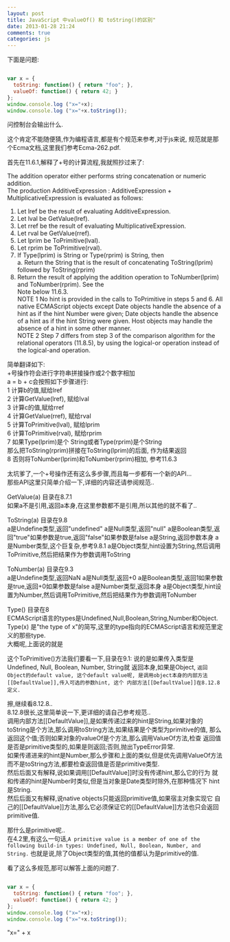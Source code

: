 ```yaml
---
layout: post
title: JavaScript 中valueOf() 和 toString()的区别"
date: 2013-01-28 21:24
comments: true
categories: js
---
```


下面是问题:


```javascript

var x = {
  toString: function() { return "foo"; },
  valueOf: function() { return 42; }
};
window.console.log ("x="+x);
window.console.log ("x="+x.toString());

```

问控制台会输出什么.

这个肯定不能随便猜,作为编程语言,都是有个规范来参考,对于js来说,
规范就是那个Ecma文档,这里我们参考Ecma-262.pdf.

首先在11.6.1,解释了+号的计算流程,我就照抄过来了:
>
The addition operator either performs string concatenation or numeric addition.  
The production AdditiveExpression : AdditiveExpression + MultiplicativeExpression is evaluated as follows:  
1. Let lref be the result of evaluating AdditiveExpression.  
2. Let lval be GetValue(lref).  
3. Let rref be the result of evaluating MultiplicativeExpression.  
4. Let rval be GetValue(rref).  
5. Let lprim be ToPrimitive(lval).  
6. Let rprim be ToPrimitive(rval).  
7. If Type(lprim) is String or Type(rprim) is String, then  
  a. Return the String that is the result of concatenating ToString(lprim) followed by ToString(rprim)  
8. Return the result of applying the addition operation to ToNumber(lprim) and ToNumber(rprim). See the  
Note below 11.6.3.  
NOTE 1 No hint is provided in the calls to ToPrimitive in steps 5 and 6. All native ECMAScript objects except Date objects handle the absence of a hint as if the hint Number were given; Date objects handle the absence of a hint as if the hint String were given. Host objects may handle the absence of a hint in some other manner.  
NOTE 2 Step 7 differs from step 3 of the comparison algorithm for the relational operators (11.8.5), by using the logical-or operation instead of the logical-and operation.  

简单翻译如下:  
+号操作符会进行字符串拼接操作或2个数字相加  
a = b + c会按照如下步骤进行:  
1 计算b的值,赋给lref  
2 计算GetValue(lref), 赋给lval  
3 计算c的值,赋给rref  
4 计算GetValue(rref), 赋给rval  
5 计算ToPrimitive(lval), 赋给lprim  
6 计算ToPrimitive(rval), 赋给rprim  
7 如果Type(lprim)是个 String或者Type(rprim)是个String  
  那么把ToString(rprim)拼接在ToString(lprim)的后面, 作为结果返回  
8 否则将ToNumber(lprim)和ToNumber(rprim)相加, 参考11.6.3  

太坑爹了,一个+号操作还有这么多步骤,而且每一步都有一个新的API...  
那些API这里只简单介绍一下,详细的内容还请参阅规范..  

GetValue(a) 目录在8.7.1   
如果a不是引用,返回a本身,在这里参数都不是引用,所以其他的就不看了..  

ToString(a) 目录在9.8  
a是Undefine类型,返回"undefined"
a是Null类型,返回"null"
a是Boolean类型,返回"true"如果参数是true,返回"false"如果参数是false
a是String,返回参数本身
a是Number类型,这个巨复杂,参考9.8.1
a是Object类型,hint设置为String,然后调用ToPrimitive,然后把结果作为参数调用ToString

ToNumber(a) 目录在9.3  
a是Undefine类型,返回NaN
a是Null类型,返回+0
a是Boolean类型,返回1如果参数是true,返回+0如果参数是false
a是Number类型,返回本身
a是Object类型,hint设置为Number,然后调用ToPrimitive,然后把结果作为参数调用ToNumber

Type() 目录在8  
ECMAScript语言的types是Undefined,Null,Boolean,String,Number和Object.  
Type(x) 是"the type of x"的简写,这里的type指向的ECMAScript语言和规范里定义的那些type.  
大概呢,上面说的就是


这个ToPrimitive()方法我们要看一下,目录在9.1:
说的是如果传入类型是Undefined, Null, Boolean, Number, String就
返回本身,如果是Object,
`返回Object的default value, 这个default value呢,
是调用object本身的内部方法[[DefaultValue]],传入可选的参数hint, 这个
内部方法[[DefaultValue]]在8.12.8定义.`

擦,继续看8.12.8..  
8.12.8很长,这里简单说一下,更详细的请自己参考规范..  
调用内部方法[[DefaultValue]],是如果传递过来的hint是String,如果对象的
toString是个方法,那么调用toString方法,如果结果是个类型为primitive的值,
那么返回这个值;否则如果对象的valueOf是个方法,那么调用ValueOf方法,检查
返回值是否是primitive类型的,如果是则返回;否则,抛出TypeError异常.  
如果传递进来的hint是Number,那么步骤和上面的类似,但是优先调用ValueOf方法
而不是toString方法,都要检查返回值是否是primitive类型.  
然后后面又有解释,说如果调用[[DefaultValue]]时没有传递hint,那么它的行为
就和传递的hint是Number时类似,但是当对象是Date类型时除外,在那种情况下
hint是String.  
然后后面又有解释,说native objects只能返回primitive值,如果宿主对象实现它
自己的[[DefaultValue]]方法,那么它必须保证它的[[DefaultValue]]方法也只会返回
primitive值.  

那什么是primitive呢..  
在4.2里,有这么一句话,`A primitive value is a member of one of the following
build-in types: Undefined, Null, Boolean, Number, and String.`
也就是说,除了Object类型的值,其他的值都认为是primitive的值.  

看了这么多规范,那可以解答上面的问题了.


```javascript

var x = {
  toString: function() { return "foo"; },
  valueOf: function() { return 42; }
};
window.console.log ("x="+x);
window.console.log ("x="+x.toString());

```


"x=" + x




